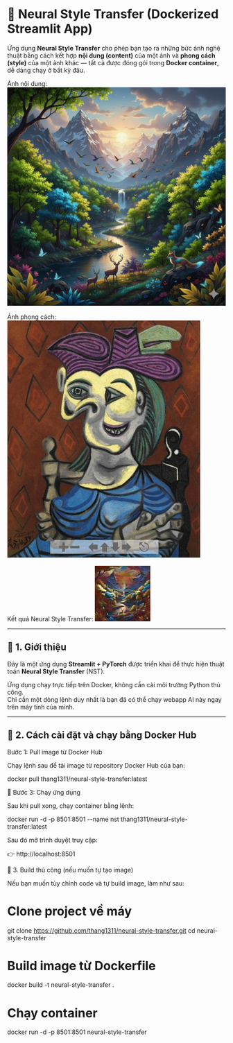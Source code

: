# 🎨 Neural Style Transfer (Dockerized Streamlit App)

Ứng dụng **Neural Style Transfer** cho phép bạn tạo ra những bức ảnh nghệ thuật bằng cách kết hợp **nội dung (content)** của một ảnh và **phong cách (style)** của một ảnh khác — tất cả được đóng gói trong **Docker container**, dễ dàng chạy ở bất kỳ đâu.

Ảnh nội dung:
![alt text](unnamed.jpg)

Ảnh phong cách:
![alt text](pr59VCF4.jpg)

Kết quả Neural Style Transfer:
![alt text](neural_style_output.png)


---

## 🚀 1. Giới thiệu

Đây là một ứng dụng **Streamlit + PyTorch** được triển khai để thực hiện thuật toán **Neural Style Transfer** (NST).

Ứng dụng chạy trực tiếp trên Docker, không cần cài môi trường Python thủ công.  
Chỉ cần một dòng lệnh duy nhất là bạn đã có thể chạy webapp AI này ngay trên máy tính của mình.

---

## 🐳 2. Cách cài đặt và chạy bằng Docker Hub

Bước 1: Pull image từ Docker Hub

Chạy lệnh sau để tải image từ repository Docker Hub của bạn:

docker pull thang1311/neural-style-transfer:latest

🔹 Bước 3: Chạy ứng dụng

Sau khi pull xong, chạy container bằng lệnh:

docker run -d -p 8501:8501 --name nst thang1311/neural-style-transfer:latest


Sau đó mở trình duyệt truy cập:

👉 http://localhost:8501

🔧 3. Build thủ công (nếu muốn tự tạo image)

Nếu bạn muốn tùy chỉnh code và tự build image, làm như sau:

# Clone project về máy
git clone https://github.com/thang1311/neural-style-transfer.git
cd neural-style-transfer

# Build image từ Dockerfile
docker build -t neural-style-transfer .

# Chạy container
docker run -d -p 8501:8501 neural-style-transfer

